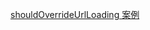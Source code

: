 


[shouldOverrideUrlLoading  案例](https://github.com/Seachal/tbs_sdk_thirdapp_44085_update/blob/master/SDK%25E6%258E%25A5%25E5%2585%25A5%25E7%25A4%25BA%25E4%25BE%258B-Android%2520Studio/X5WebDemo/app/src/main/java/com/example/test_webview_demo/shouldOverrideUrlLoading/readme.md)